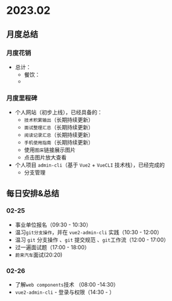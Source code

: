 # 2023.02

## 月度总结

### 月度花销

- 总计：
  - 餐饮：
  - 

### 月度里程碑

- 个人网站（初步上线），已经具备的：
    - `技术积累输出`（长期持续更新）
    - `面试整理汇总`（长期持续更新）
    - `阅读记录汇总`（长期持续更新）
    - `手机使用指南`（长期持续更新）
    - 使用`图床`链接展示图片
    - 点击图片放大查看
- 个人项目 `admin-cli`（基于 `Vue2` + `VueCLI` 技术栈），已经完成的
  - 分支管理

## 每日安排&总结

### 02-25

- 事业单位报名（09:30 - 10:30）
- 温习`git分支操作`，并在 `vue2-admin-cli` 实践（10:30 - 12:00）
- 温习 `git` 分支操作 、`git` 提交规范 、`git`工作流（12:00 - 17:00）
- 过一遍面试题（17:00 - 18:00）
- `蔚来汽车`面试(20:20)

### 02-26

- 了解`web components`技术 （08:00 -14:30）
- `vue2-admin-cli` - 登录与权限（14:30 - ）

